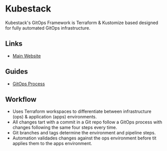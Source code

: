 # Kubestack

<!--
kbst
-->

Kubestack's GitOps Framework is Terraform & Kustomize based designed for fully automated GitOps infrastructure.

## Links

- [Main Website](https://kubestack.com)

## Guides

- [GitOps Process](https://kubestack.com/framework/documentation/gitops-process)

## Workflow

- Uses Terraform workspaces to differentiate between infrastructure (ops) & application (apps) environments.
- All changes tart with a commit in a Git repo follow a GitOps process with changes following the same four steps every time.
- Git branches and tags determine the environment and pipeline steps.
- Automation validades changes against the ops environment before tit applies them to the apps environment.

